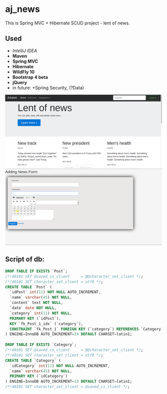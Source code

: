# aj_news
This is Spring MVC + Hibernate SCUD project - lent of news.
## Used 
* *IntelliJ IDEA*
* **Maven**
* **Spring MVC**
* **Hibernate**
* **WildFly 10**
* **Bootstrap 4 beta**
* **jQuery**
* in future: +Spring Security, (?Data)

![screen1](/screens/index.png)
![screen1](/screens/adding.png)


## Script of db:
```sql
DROP TABLE IF EXISTS `Post`;
/*!40101 SET @saved_cs_client     = @@character_set_client */;
/*!40101 SET character_set_client = utf8 */;
CREATE TABLE `Post` (
  `idPost` int(11) NOT NULL AUTO_INCREMENT,
  `name` varchar(45) NOT NULL,
  `content` text NOT NULL,
  `date` date NOT NULL,
  `category` int(11) NOT NULL,
  PRIMARY KEY (`idPost`),
  KEY `fk_Post_1_idx` (`category`),
  CONSTRAINT `fk_Post_1` FOREIGN KEY (`category`) REFERENCES `Category` (`idCategory`) ON DELETE NO ACTION ON UPDATE NO ACTION
) ENGINE=InnoDB AUTO_INCREMENT=24 DEFAULT CHARSET=latin1;

DROP TABLE IF EXISTS `Category`;
/*!40101 SET @saved_cs_client     = @@character_set_client */;
/*!40101 SET character_set_client = utf8 */;
CREATE TABLE `Category` (
  `idCategory` int(11) NOT NULL AUTO_INCREMENT,
  `name` varchar(45) NOT NULL,
  PRIMARY KEY (`idCategory`)
) ENGINE=InnoDB AUTO_INCREMENT=13 DEFAULT CHARSET=latin1;
/*!40101 SET character_set_client = @saved_cs_client */;
```
